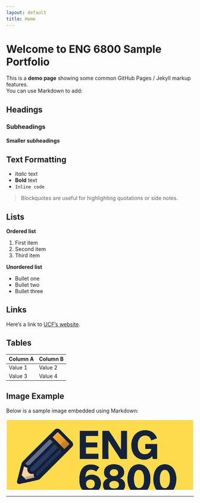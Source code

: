 ```yaml
---
layout: default
title: Home
---
```


# Welcome to ENG 6800 Sample Portfolio

This is a **demo page** showing some common GitHub Pages / Jekyll markup features.  
You can use Markdown to add:

## Headings

### Subheadings

#### Smaller subheadings

## Text Formatting
- *Italic* text
- **Bold** text
- `Inline code`

> Blockquotes are useful for highlighting quotations or side notes.

## Lists

**Ordered list**
1. First item
2. Second item
3. Third item

**Unordered list**
- Bullet one
- Bullet two
- Bullet three

## Links
Here’s a link to [UCF’s website](https://www.ucf.edu/).

## Tables

| Column A | Column B |
|----------|----------|
| Value 1  | Value 2  |
| Value 3  | Value 4  |

## Image Example

Below is a sample image embedded using Markdown:

![Sample graphic showing ENG6800](assets/images/sample-image.png)

---
